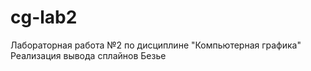 # cg-lab2
Лабораторная работа №2 по дисциплине "Компьютерная графика" 
Реализация вывода сплайнов Безье
